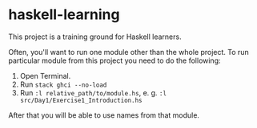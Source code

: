 # haskell-learning

This project is a training ground for Haskell learners.

Often, you'll want to run one module other than the whole project. To run particular module from this project you need to do the following:
1. Open Terminal.
2. Run `stack ghci --no-load`
3. Run `:l relative_path/to/module.hs`, e. g. `:l src/Day1/Exercise1_Introduction.hs`

After that you will be able to use names from that module.
